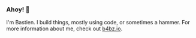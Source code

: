 ### Ahoy! 👋

I'm Bastien. I build things, mostly using code, or sometimes a hammer.
For more information about me, check out [b4bz.io](https://b4bz.io/).
